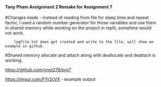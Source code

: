 #### Tony Pham Assignment 2 Remake for Assignment 7

#Changes made - instead of reading from file for sleep time and repeat factor, i used a random number generator for those variables and use them in shared memory
        while working on the project in replit, sometime would not work.

        logfile.txt does get created and write to the file, will show an example in github.

#Shared memory allocate and attach along with deallocate and deattach is working.

https://github.com/ynot278/pro7

https://imgur.com/FYr2cVX - example output
